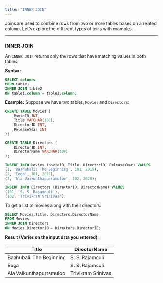 ```yaml
---
title: "INNER JOIN"
---
```


Joins are used to combine rows from two or more tables based on a related column. Let's explore the different types of joins with examples.

---

### INNER JOIN

An `INNER JOIN` returns only the rows that have matching values in both tables.

**Syntax:**

```sql
SELECT columns
FROM table1
INNER JOIN table2
ON table1.column = table2.column;

```

**Example:**
Suppose we have two tables, `Movies` and `Directors`:

```sql
CREATE TABLE Movies (
    MovieID INT,
    Title VARCHAR(100),
    DirectorID INT,
    ReleaseYear INT
);

CREATE TABLE Directors (
    DirectorID INT,
    DirectorName VARCHAR(100)
);

INSERT INTO Movies (MovieID, Title, DirectorID, ReleaseYear) VALUES
(1, 'Baahubali: The Beginning', 101, 2015),
(2, 'Eega', 101, 2012),
(3, 'Ala Vaikunthapurramuloo', 102, 2020);

INSERT INTO Directors (DirectorID, DirectorName) VALUES
(101, 'S. S. Rajamouli'),
(102, 'Trivikram Srinivas');
```

To get a list of movies along with their directors:

```sql
SELECT Movies.Title, Directors.DirectorName
FROM Movies
INNER JOIN Directors
ON Movies.DirectorID = Directors.DirectorID;
```

**Result (Varies on the input data you entered):**

| Title                    | DirectorName       |
| ------------------------ | ------------------ |
| Baahubali: The Beginning | S. S. Rajamouli    |
| Eega                     | S. S. Rajamouli    |
| Ala Vaikunthapurramuloo  | Trivikram Srinivas |
